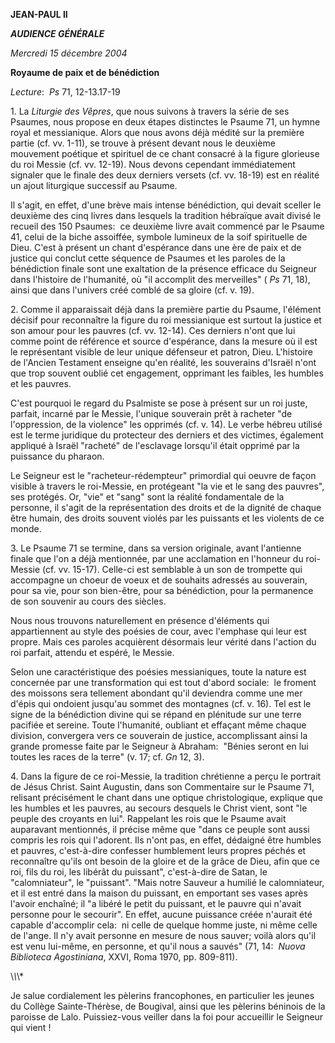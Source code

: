 **JEAN-PAUL II**

***AUDIENCE GÉNÉRALE***

*Mercredi 15 décembre 2004*

**Royaume de paix et de bénédiction**

*Lecture*:  *Ps* 71, 12-13.17-19

1. La *Liturgie des Vêpres*, que nous suivons à travers la série de ses Psaumes, nous propose en deux étapes distinctes le Psaume 71, un hymne royal et messianique. Alors que nous avons déjà médité sur la première partie (cf. vv. 1-11), se trouve à présent devant nous le deuxième mouvement poétique et spirituel de ce chant consacré à la figure glorieuse du roi Messie (cf. vv. 12-19). Nous devons cependant immédiatement signaler que le finale des deux derniers versets (cf. vv. 18-19) est en réalité un ajout liturgique successif au Psaume.

Il s'agit, en effet, d'une brève mais intense bénédiction, qui devait sceller le deuxième des cinq livres dans lesquels la tradition hébraïque avait divisé le recueil des 150 Psaumes:  ce deuxième livre avait commencé par le Psaume 41, celui de la biche assoiffée, symbole lumineux de la soif spirituelle de Dieu. C'est à présent un chant d'espérance dans une ère de paix et de justice qui conclut cette séquence de Psaumes et les paroles de la bénédiction finale sont une exaltation de la présence efficace du Seigneur dans l'histoire de l'humanité, où "il accomplit des merveilles" ( *Ps* 71, 18), ainsi que dans l'univers créé comblé de sa gloire (cf. v. 19).

2. Comme il apparaissait déjà dans la première partie du Psaume, l'élément décisif pour reconnaître la figure du roi messianique est surtout la justice et son amour pour les pauvres (cf. vv. 12-14). Ces derniers n'ont que lui comme point de référence et source d'espérance, dans la mesure où il est le représentant visible de leur unique défenseur et patron, Dieu. L'histoire de l'Ancien Testament enseigne qu'en réalité, les souverains d'Israël n'ont que trop souvent oublié cet engagement, opprimant les faibles, les humbles et les pauvres.

C'est pourquoi le regard du Psalmiste se pose à présent sur un roi juste, parfait, incarné par le Messie, l'unique souverain prêt à racheter "de l'oppression, de la violence" les opprimés (cf. v. 14). Le verbe hébreu utilisé est le terme juridique du protecteur des derniers et des victimes, également appliqué à Israël "racheté" de l'esclavage lorsqu'il était opprimé par la puissance du pharaon.

Le Seigneur est le "racheteur-rédempteur" primordial qui oeuvre de façon visible à travers le roi-Messie, en protégeant "la vie et le sang des pauvres", ses protégés. Or, "vie" et "sang" sont la réalité fondamentale de la personne, il s'agit de la représentation des droits et de la dignité de chaque être humain, des droits souvent violés par les puissants et les violents de ce monde.

3. Le Psaume 71 se termine, dans sa version originale, avant l'antienne finale que l'on a déjà mentionnée, par une acclamation en l'honneur du roi-Messie (cf. vv. 15-17). Celle-ci est semblable à un son de trompette qui accompagne un choeur de voeux et de souhaits adressés au souverain, pour sa vie, pour son bien-être, pour sa bénédiction, pour la permanence de son souvenir au cours des siècles.

Nous nous trouvons naturellement en présence d'éléments qui appartiennent au style des poésies de cour, avec l'emphase qui leur est propre. Mais ces paroles acquièrent désormais leur vérité dans l'action du roi parfait, attendu et espéré, le Messie.

Selon une caractéristique des poésies messianiques, toute la nature est concernée par une transformation qui est tout d'abord sociale:  le froment des moissons sera tellement abondant qu'il deviendra comme une mer d'épis qui ondoient jusqu'au sommet des montagnes (cf. v. 16). Tel est le signe de la bénédiction divine qui se répand en plénitude sur une terre pacifiée et sereine. Toute l'humanité, oubliant et effaçant même chaque division, convergera vers ce souverain de justice, accomplissant ainsi la grande promesse faite par le Seigneur à Abraham:  "Bénies seront en lui toutes les races de la terre" (v. 17; cf. *Gn* 12, 3).

4. Dans la figure de ce roi-Messie, la tradition chrétienne a perçu le portrait de Jésus Christ. Saint Augustin, dans son Commentaire sur le Psaume 71, relisant précisément le chant dans une optique christologique, explique que les humbles et les pauvres, au secours desquels le Christ vient, sont "le peuple des croyants en lui". Rappelant les rois que le Psaume avait auparavant mentionnés, il précise même que "dans ce peuple sont aussi compris les rois qui l'adorent. Ils n'ont pas, en effet, dédaigné être humbles et pauvres, c'est-à-dire confesser humblement leurs propres péchés et reconnaître qu'ils ont besoin de la gloire et de la grâce de Dieu, afin que ce roi, fils du roi, les libérât du puissant", c'est-à-dire de Satan, le "calomniateur", le "puissant". "Mais notre Sauveur a humilié le calomniateur, et il est entré dans la maison du puissant, en emportant ses vases après l'avoir enchaîné; il "a libéré le petit du puissant, et le pauvre qui n'avait personne pour le secourir". En effet, aucune puissance créée n'aurait été capable d'accomplir cela:  ni celle de quelque homme juste, ni même celle de l'ange. Il n'y avait personne en mesure de nous sauver; voilà alors qu'il est venu lui-même, en personne, et qu'il nous a sauvés" (71, 14:  *Nuova Biblioteca Agostiniana*, XXVI, Roma 1970, pp. 809-811).

\\*\\*\\*

Je salue cordialement les pèlerins francophones, en particulier les jeunes du Collège Sainte-Thérèse, de Bougival, ainsi que les pèlerins béninois de la paroisse de Lalo. Puissiez-vous veiller dans la foi pour accueillir le Seigneur qui vient !